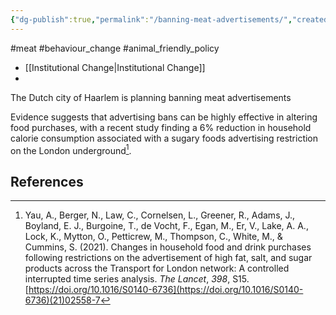 ```yaml
---
{"dg-publish":true,"permalink":"/banning-meat-advertisements/","created":"2024-03-21T15:32:12.000+00:00","updated":"2025-09-28T23:43:13.741+01:00"}
---
```


#meat #behaviour_change #animal_friendly_policy

- [[Institutional Change\|Institutional Change]]
- 

The Dutch city of Haarlem is planning banning meat advertisements

Evidence suggests that advertising bans can be highly effective in altering food purchases, with a recent study finding a 6% reduction in household calorie consumption associated with a sugary foods advertising restriction on the London underground[^1].

## References
[^1]: Yau, A., Berger, N., Law, C., Cornelsen, L., Greener, R., Adams, J., Boyland, E. J., Burgoine, T., de Vocht, F., Egan, M., Er, V., Lake, A. A., Lock, K., Mytton, O., Petticrew, M., Thompson, C., White, M., & Cummins, S. (2021). Changes in household food and drink purchases following restrictions on the advertisement of high fat, salt, and sugar products across the Transport for London network: A controlled interrupted time series analysis. _The Lancet_, _398_, S15. [https://doi.org/10.1016/S0140-6736](https://doi.org/10.1016/S0140-6736)(21)02558-7